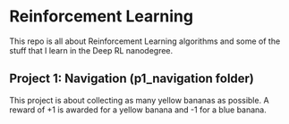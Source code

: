 # Reinforcement Learning
This repo is all about Reinforcement Learning algorithms and some of the stuff that I learn in the Deep RL nanodegree. 

## Project 1: Navigation (p1_navigation folder)
This project is about collecting as many yellow bananas as possible. A reward of +1 is awarded for a yellow banana and -1 for a blue banana.
